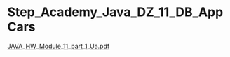 # Step_Academy_Java_DZ_11_DB_AppCars
[JAVA_HW_Module_11_part_1_Ua.pdf](https://github.com/SvitLanaSvit/Step_Academy_Java_DZ_11_DB_AppCars/blob/main/assets/JAVA_HW_Module_11_part_1_Ua.pdf)
